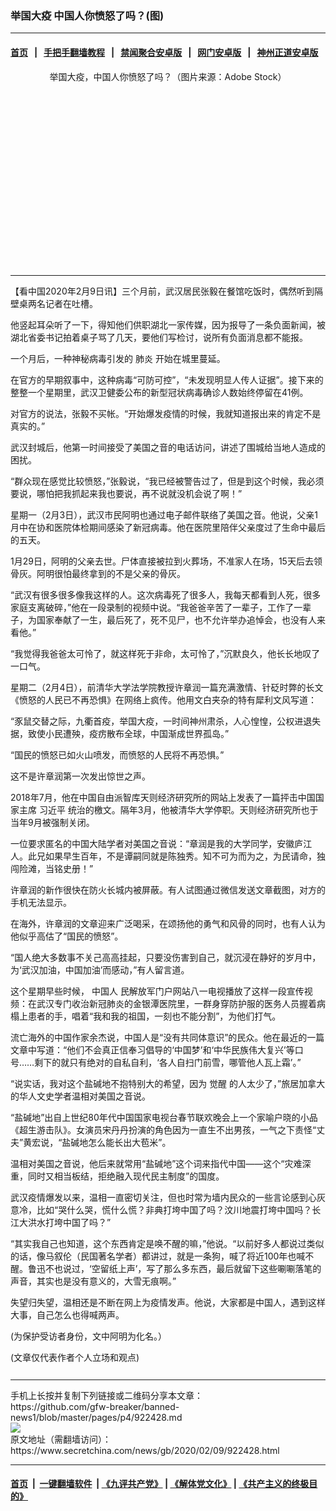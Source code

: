 ### 举国大疫 中国人你愤怒了吗？(图)
------------------------

#### [首页](https://github.com/gfw-breaker/banned-news1/blob/master/README.md) &nbsp;&nbsp;|&nbsp;&nbsp; [手把手翻墙教程](https://github.com/gfw-breaker/guides/wiki) &nbsp;&nbsp;|&nbsp;&nbsp; [禁闻聚合安卓版](https://github.com/gfw-breaker/bn-android) &nbsp;&nbsp;|&nbsp;&nbsp; [网门安卓版](https://github.com/oGate2/oGate) &nbsp;&nbsp;|&nbsp;&nbsp; [神州正道安卓版](https://github.com/SzzdOgate/update) 



<div class="article_right" style="fone-color:#000">
 <p style="text-align: center;">
  <img alt="" src="https://img3.secretchina.com/pic/2020/1-29/p2614562a158426255-ss.jpg"/>
  <br>
   举国大疫，中国人你愤怒了吗？（图片来源：Adobe Stock）
   <span id="hideid" name="hideid" style="color:red;display:none;">
    <span href="https://www.secretchina.com">
    </span>
   </span>
  </br>
 </p>
 <div id="txt-mid1-t21-2017">
  <ins class="adsbygoogle" data-ad-client="ca-pub-1276641434651360" data-ad-slot="2451032099" style="display:inline-block;width:336px;height:280px">
  </ins>
  

---


  </div>
 </div>
 <p>
  【看中国2020年2月9日讯】三个月前，武汉居民张毅在餐馆吃饭时，偶然听到隔壁桌两名记者在吐槽。
  <span id="hideid" name="hideid" style="color:red;display:none;">
   <span href="https://www.secretchina.com">
   </span>
  </span>
 </p>
 <p>
  他竖起耳朵听了一下，得知他们供职湖北一家传媒，因为报导了一条负面新闻，被湖北省委书记拍着桌子骂了几天，要他们写检讨，说所有负面消息都不能报。
 </p>
 <p>
  一个月后，一种神秘病毒引发的
  <span href="https://www.secretchina.com/news/gb/tag/肺炎" target="_blank">
   肺炎
  </span>
  开始在城里蔓延。
 </p>
 <p>
  在官方的早期叙事中，这种病毒“可防可控”，“未发现明显人传人证据”。接下来的整整一个星期里，武汉卫健委公布的新型冠状病毒确诊人数始终停留在41例。
 </p>
 <p>
  对官方的说法，张毅不买帐。“开始爆发疫情的时候，我就知道报出来的肯定不是真实的。”
 </p>
 <p>
  武汉封城后，他第一时间接受了美国之音的电话访问，讲述了围城给当地人造成的困扰。
 </p>
 <p>
  “群众现在感觉比较愤怒，”张毅说，“我已经被警告过了，但是到这个时候，我必须要说，哪怕把我抓起来我也要说，再不说就没机会说了啊！”
 </p>
 <p>
  星期一（2月3日），武汉市民阿明也通过电子邮件联络了美国之音。他说，父亲1月中在协和医院体检期间感染了新冠病毒。他在医院里陪伴父亲度过了生命中最后的五天。
 </p>
 <p>
  1月29日，阿明的父亲去世。尸体直接被拉到火葬场，不准家人在场，15天后去领骨灰。阿明很怕最终拿到的不是父亲的骨灰。
 </p>
 <p>
  “武汉有很多很多像我这样的人。这次病毒死了很多人，我每天都看到人死，很多家庭支离破碎，”他在一段录制的视频中说。“我爸爸辛苦了一辈子，工作了一辈子，为国家奉献了一生，最后死了，死不见尸，也不允许举办追悼会，也没有人来看他。”
 </p>
 <p>
  “我觉得我爸爸太可怜了，就这样死于非命，太可怜了，”沉默良久，他长长地叹了一口气。
 </p>
 <p>
  星期二（2月4日），前清华大学法学院教授许章润一篇充满激情、针砭时弊的长文《愤怒的人民已不再恐惧》在网络上疯传。他用文白夹杂的特有犀利文风写道：
 </p>
 <p>
  “豕鼠交替之际，九衢首疫，举国大疫，一时间神州肃杀，人心惶惶，公权进退失据，致使小民遭殃，疫疠散布全球，中国渐成世界孤岛。”
 </p>
 <p>
  “国民的愤怒已如火山喷发，而愤怒的人民将不再恐惧。”
 </p>
 <p>
  这不是许章润第一次发出惊世之声。
 </p>
 <center>
  <div style="max-width: 632px;height:180px; display: none; text-align: center; margin: 0 auto; overflow: hidden;overflow-x: hidden;">
   <div id="taboola-midarticle-thumbnails" style="max-width: 632px;height:180px;overflow: hidden;overflow-x: hidden;">
   </div>
  </div>
  <div>
   <ins class="adsbygoogle" data-ad-client="ca-pub-1276641434651360" data-ad-format="fluid" data-ad-layout="in-article" data-ad-slot="5164544770" style="display:block; text-align:center;">
   </ins>
  </div>
 </center>
 <p>
  2018年7月，他在中国自由派智库天则经济研究所的网站上发表了一篇抨击中国国家主席
  <span href="https://www.secretchina.com/news/gb/tag/习近平" target="_blank">
   习近平
  </span>
  统治的檄文。隔年3月，他被清华大学停职。天则经济研究所也于当年9月被强制关闭。
 </p>
 <p>
  一位要求匿名的中国大陆学者对美国之音说：“章润是我的大学同学，安徽庐江人。此兄如果早生百年，不是谭嗣同就是陈独秀。知不可为而为之，为民请命，独闯险滩，当铭史册！”
 </p>
 <p>
  许章润的新作很快在防火长城内被屏蔽。有人试图通过微信发送文章截图，对方的手机无法显示。
 </p>
 <p>
  在海外，许章润的文章迎来广泛喝采，在颂扬他的勇气和风骨的同时，也有人认为他似乎高估了“国民的愤怒”。
 </p>
 <p>
  “国人绝大多数事不关己高高挂起，只要没伤害到自己，就沉浸在静好的岁月中，为‘武汉加油，中国加油’而感动，”有人留言道。
 </p>
 <center>
  <ins class="adsbygoogle" data-ad-client="ca-pub-1276641434651360" data-ad-format="fluid" data-ad-layout="in-article" data-ad-slot="3646767294" style="display:block; text-align:center;">
  </ins>
 </center>
 <p>
  这个星期早些时候，
  <span href="https://www.secretchina.com/news/gb/tag/中国人" target="_blank">
   中国人
  </span>
  民解放军门户网站八一电视播放了这样一段宣传视频：在武汉专门收治新冠肺炎的金银潭医院里，一群身穿防护服的医务人员握着病榻上患者的手，唱着“我和我的祖国，一刻也不能分割”，为他们打气。
 </p>
 <p>
  流亡海外的中国作家余杰说，中国人是“没有共同体意识”的民众。他在最近的一篇文章中写道：“他们不会真正信奉习倡导的‘中国梦’和‘中华民族伟大复兴’等口号……剩下的就只有绝对的自私自利，‘各人自扫门前雪，哪管他人瓦上霜’。”
 </p>
 <p>
  “说实话，我对这个盐碱地不抱特别大的希望，因为
  <span href="https://www.secretchina.com/news/gb/tag/觉醒" target="_blank">
   觉醒
  </span>
  的人太少了，”旅居加拿大的华人文史学者温相对美国之音说。
 </p>
 <p>
  “盐碱地”出自上世纪80年代中国国家电视台春节联欢晚会上一个家喻户晓的小品《超生游击队》。女演员宋丹丹扮演的角色因为一直生不出男孩，一气之下责怪“丈夫”黄宏说，“盐碱地怎么能长出大苞米”。
 </p>
 <p>
  温相对美国之音说，他后来就常用“盐碱地”这个词来指代中国——这个“灾难深重，同时又相当板结，拒绝融入现代民主制度”的国度。
 </p>
 <p>
  武汉疫情爆发以来，温相一直密切关注，但也时常为墙内民众的一些言论感到心灰意冷，比如“哭什么哭，慌什么慌？非典打垮中国了吗？汶川地震打垮中国吗？长江大洪水打垮中国了吗？”
 </p>
 <p>
  “其实我自己也知道，这个东西肯定是唤不醒的嘛，”他说。“以前好多人都说过类似的话，像马叙伦（民国著名学者）都讲过，就是一条狗，喊了将近100年也喊不醒。鲁迅不也说过，‘空留纸上声’，写了那么多东西，最后就留下这些唰唰落笔的声音，其实也是没有意义的，大雪无痕啊。”
 </p>
 <p>
  失望归失望，温相还是不断在网上为疫情发声。他说，大家都是中国人，遇到这样大事，自己怎么也得喊两声。
 </p>
 <p>
  (为保护受访者身份，文中阿明为化名。）
 </p>
 (文章仅代表作者个人立场和观点)
 <center>
  <div>
   <div id="txt-mid2-t22-2017" style="display: block;  max-height: 351px;  overflow: hidden;">
    <div id="SC-21xxx">
    </div>
    <ins class="adsbygoogle" data-ad-client="ca-pub-1276641434651360" data-ad-format="auto" data-ad-slot="4301710469" data-full-width-responsive="true" style="display:block">
    </ins>
   </div>
  </div>
 </center>
 <div style="padding-top:12px;">
 </div>
</div>

<hr/>
手机上长按并复制下列链接或二维码分享本文章：<br/>
https://github.com/gfw-breaker/banned-news1/blob/master/pages/p4/922428.md <br/>
<a href='https://github.com/gfw-breaker/banned-news1/blob/master/pages/p4/922428.md'><img src='https://github.com/gfw-breaker/banned-news1/blob/master/pages/p4/922428.md.png'/></a> <br/>
原文地址（需翻墙访问）：https://www.secretchina.com/news/gb/2020/02/09/922428.html


------------------------
#### [首页](https://github.com/gfw-breaker/banned-news1/blob/master/README.md) &nbsp;|&nbsp; [一键翻墙软件](https://github.com/gfw-breaker/nogfw/blob/master/README.md) &nbsp;| [《九评共产党》](https://github.com/gfw-breaker/9ping.md/blob/master/README.md#九评之一评共产党是什么) | [《解体党文化》](https://github.com/gfw-breaker/jtdwh.md/blob/master/README.md) | [《共产主义的终极目的》](https://github.com/gfw-breaker/gczydzjmd.md/blob/master/README.md)


<img src='http://gfw-breaker.win/banned-news/pages/p4/922428.md' width='0px' height='0px'/>